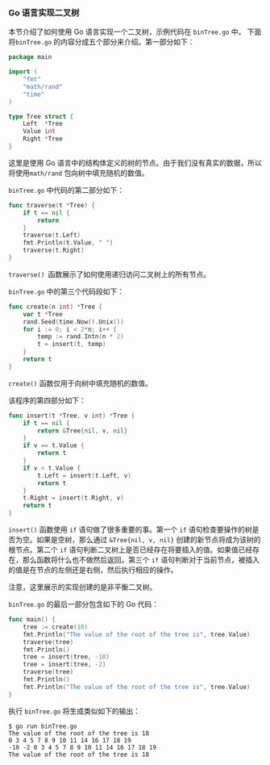 ### Go 语言实现二叉树

本节介绍了如何使用 Go 语言实现一个二叉树，示例代码在 `binTree.go` 中。 下面将`binTree.go` 的内容分成五个部分来介绍。第一部分如下：

```go
package main

import (
	"fmt"
	"math/rand"
	"time"
)

type Tree struct {
	Left  *Tree
	Value int
	Right *Tree
}
```

这里是使用 Go 语言中的结构体定义的树的节点。由于我们没有真实的数据，所以将使用`math/rand` 包向树中填充随机的数值。

 `binTree.go` 中代码的第二部分如下：

```go
func traverse(t *Tree) {
	if t == nil {
		return
	}
	traverse(t.Left)
	fmt.Println(t.Value, " ")
	traverse(t.Right)
}
```

`traverse() `函数展示了如何使用递归访问二叉树上的所有节点。

`binTree.go` 中的第三个代码段如下：

```go
func create(n int) *Tree {
	var t *Tree
	rand.Seed(time.Now().Unix())
	for i := 0; i < 2*n; i++ {
		temp := rand.Intn(n * 2)
		t = insert(t, temp)
	}
	return t
}
```

`create()` 函数仅用于向树中填充随机的数值。

该程序的第四部分如下：

```go
func insert(t *Tree, v int) *Tree {
	if t == nil {
		return &Tree{nil, v, nil}
	}
	if v == t.Value {
		return t
	}
	if v < t.Value {
		t.Left = insert(t.Left, v)
		return t
	}
	t.Right = insert(t.Right, v)
	return t
}
```

`insert()` 函数使用 `if` 语句做了很多重要的事。第一个 `if` 语句检查要操作的树是否为空。如果是空树，那么通过 `&Tree{nil, v, nil}` 创建的新节点将成为该树的根节点。第二个 `if` 语句判断二叉树上是否已经存在将要插入的值。如果值已经存在，那么函数将什么也不做然后返回。第三个 `if` 语句判断对于当前节点，被插入的值是在节点的左侧还是右侧，然后执行相应的操作。

注意，这里展示的实现创建的是非平衡二叉树。

`binTree.go` 的最后一部分包含如下的 Go 代码：

```go
func main() {
	tree := create(10)
	fmt.Println("The value of the root of the tree is", tree.Value)
	traverse(tree)
	fmt.Println()
	tree = insert(tree, -10)
	tree = insert(tree, -2)
	traverse(tree)
	fmt.Println()
	fmt.Println("The value of the root of the tree is", tree.Value)
}
```

执行 `binTree.go` 将生成类似如下的输出：

```
$ go run binTree.go
The value of the root of the tree is 18
0 3 4 5 7 8 9 10 11 14 16 17 18 19
-10 -2 0 3 4 5 7 8 9 10 11 14 16 17 18 19
The value of the root of the tree is 18
```